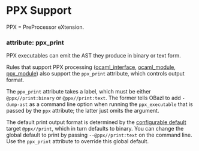 PPX Support
===========

PPX = PreProcessor eXtension.

### attribute: <a name="ppx_print">ppx\_print</a>

PPX executables can emit the AST they produce in binary or text form.

Rules that support PPX processing
([ocaml\_interface](../refman/rules_ocaml.md#ocaml_interface),
[ocaml\_module](../refman/rules_ocaml.md#ocaml_module),
[ppx\_module](../refman/rules_ppx.md#ppx_module)) also support the
`ppx_print` attribute, which controls output format.

The `ppx_print` attribute takes a label, which must be either
`@ppx//print:binary` or `@ppx//print:text`. The former tells OBazl to
add `-dump-ast` as a command line option when running the
`ppx_executable` that is passed by the `ppx` attribute; the latter just
omits the argument.

The default print output format is determined by the [configurable
default](asdf.md) target `@ppx//print`, which in turn defaults to
binary. You can change the global default to print by passing
`--@ppx//print:text` on the command line. Use the `ppx_print` attribute
to override this global default.
